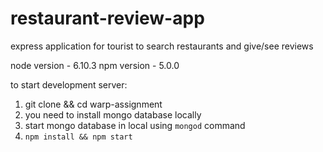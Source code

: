 # restaurant-review-app
express application for tourist to search restaurants and give/see reviews


node version - 6.10.3
npm version - 5.0.0

to start development server:

1) git clone && cd warp-assignment
2) you need to install mongo database locally
3) start mongo database in local using `mongod` command
4) `npm install && npm start`

